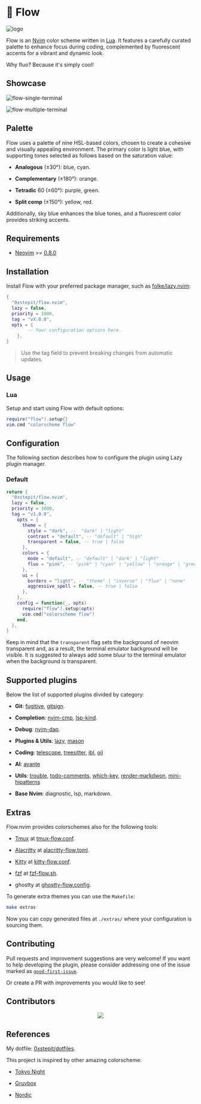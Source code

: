 # 🌊 Flow

![logo](https://github.com/user-attachments/assets/d4a06c71-4f1b-4375-969a-77f8d30b1fb5)

Flow is an [Nvim](https://github.com/neovim/neovim) color scheme written in
[Lua](https://www.lua.org/). It features a carefully curated palette to enhance
focus during coding, complemented by fluorescent accents for a vibrant and dynamic look.

Why fluo? Because it's simply cool!

## Showcase

![flow-single-terminal](https://github.com/user-attachments/assets/36f1fb1b-c4c1-41c3-910b-e0d0de4d1bfe)

![flow-multiple-terminal](https://github.com/user-attachments/assets/9d1f367a-7a9d-478d-9fe0-a67bd33eca1a)

## Palette

Flow uses a palette of nine HSL-based colors, chosen to create a cohesive and visually appealing
environment. The primary color is light blue, with supporting tones selected as follows based on
the saturation value:

- **Analogous** (±30°): blue, cyan.

- **Complementary** (±180°): orange.

- **Tetradic** 60 (±60°): purple, green.

- **Split comp** (±150°): yellow, red.

Additionally, sky blue enhances the blue tones, and a fluorescent color provides striking accents.

## Requirements

- [Neovim](https://github.com/neovim/neovim) >=
  [0.8.0](https://github.com/neovim/neovim/releases/tag/v0.8.0)

## Installation

Install Flow with your preferred package manager, such as
[folke/lazy.nvim](https://github.com/folke/lazy.nvim):

```lua
{
  "0xstepit/flow.nvim",
  lazy = false,
  priority = 1000,
  tag = "vX.0.0",
  opts = {
        -- Your configuration options here.
    },
}
```

> Use the tag field to prevent breaking changes from automatic updates.

## Usage

### Lua

Setup and start using Flow with default options:

```lua
require("flow").setup{}
vim.cmd "colorscheme flow"
```

## Configuration

The following section describes how to configure the plugin using Lazy plugin manager.

### Default

```lua
return {
  "0xstepit/flow.nvim",
  lazy = false,
  priority = 1000,
  tag = "v1.0.0",
    opts = {
      theme = {
        style = "dark", --  "dark" | "light"
        contrast = "default", -- "default" | "high"
        transparent = false, -- true | false
      },
      colors = {
        mode = "default", -- "default" | "dark" | "light"
        fluo = "pink", -- "pink" | "cyan" | "yellow" | "orange" | "green"
      },
      ui = {
        borders = "light", -- "theme" | "inverse" | "fluo" | "none"
        aggressive_spell = false, -- true | false
      },
    },
    config = function(_, opts)
      require("flow").setup(opts)
      vim.cmd("colorscheme flow")
    end,
  },
}
```

Keep in mind that the `transparent` flag sets the background of neovim transparent and, as a
result, the terminal emulator background will be visible. It is suggested to always add some bluur
to the terminal emulator when the background is transparent.

## Supported plugins

Below the list of supported plugins divided by category:

- **Git**: [fugitive](https://github.com/tpope/vim-fugitive), [gitsign](https://github.com/lewis6991/gitsigns.nvim).

- **Completion**: [nvim-cmp](https://github.com/hrsh7th/nvim-cmp), [lsp-kind](https://github.com/onsails/lspkind.nvim).

- **Debug**: [nvim-dap](https://github.com/mfussenegger/nvim-dap).

- **Plugins & Utils**: [lazy](https://github.com/folke/lazy.nvim),
  [mason](https://github.com/williamboman/mason.nvim)

- **Coding**: [telescope](https://github.com/nvim-telescope/telescope.nvim),
  [treesitter](https://github.com/nvim-treesitter/nvim-treesitter),
  [ibl](https://github.com/lukas-reineke/indent-blankline.nvim),
  [oil](https://github.com/stevearc/oil.nvim)

- **AI**: [avante](https://github.com/yetone/avante.nvim)

- **Utils**: [trouble](https://github.com/folke/trouble.nvim),
  [todo-comments](https://github.com/folke/todo-comments.nvim),
  [which-key](https://github.com/folke/which-key.nvim),
  [render-markdwon](https://github.com/MeanderingProgrammer/render-markdown.nvim),
  [mini-hipatterns](https://github.com/echasnovski/mini.hipatterns)

- **Base Nvim**: diagnostic, lsp, markdown.

## Extras

Flow.nvim provides colorschemes also for the following tools:

- [Tmux](https://github.com/tmux/tmux/wiki) at [tmux-flow.conf](./extra/eclipse/tmux-flow-pink.conf).

- [Alacritty](https://alacritty.org/) at [alacritty-flow.toml](./extra/eclipse/alacritty-flow-pink.toml).

- [Kitty](https://sw.kovidgoyal.net/kitty/) at [kitty-flow.conf](./extra/eclipse/kitty-flow-pink.conf).

- [fzf](https://github.com/junegunn/fzf) at [fzf-flow.sh](./extra/eclipse/fzf-flow-pink.sh).

- ghostty at [ghostty-flow.config](./extra/eclipse/ghostty-flow-pink.config).

To generate extra themes you can use the `Makefile`:

```sh
make extras
```

Now you can copy generated files at `./extras/` where your configuration is sourcing them.

## Contributing

Pull requests and improvement suggestions are very welcome! If you want to help
developing the plugin, please consider addressing one of the issue marked as
[`good-first-issue`](https://github.com/0xstepit/flow.nvim/issues?q=is%3Aopen+is%3Aissue+label%3A%22good+first+issue%22).

Or create a PR with improvements you would like to see!

## Contributors

<p align="center">
    <a href="https://github.com/0xstepit/flow.nvim/graphs/contributors">
        <img src="https://contrib.rocks/image?repo=0xstepit/flow.nvim" />
    </a>
</p>

## References

My dotfile: [0xstepit/dotfiles](https://github.com/0xstepit/dotfiles).

This project is inspired by other amazing colorscheme:

- [Tokyo Night](https://github.com/folke/tokyonight.nvim)

- [Gruvbox](https://github.com/morhetz/gruvbox)

- [Nordic](https://github.com/AlexvZyl/nordic.nvim)
